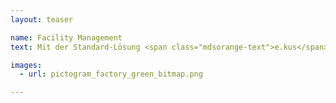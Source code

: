```yaml
---
layout: teaser

name: Facility Management
text: Mit der Standard-Lösung <span class="mdsorange-text">e.kus</span> unseres Partners pit-cup GmbH sowie zahlreichen von uns entwickelten Erweiterungen steht Ihnen eine erweiterbare Plattform zur Verfügung, in der Gebäude- und Flächenmanagement, Instandhaltung, Investitionsplanung sowie Schnittstellen zu weiteren Systemen für einen reibungslosen und effektiven Informationsfluss im Facility Management sorgen. <a href="#" class="mdsorange-text">Mehr lesen... </a>

images:
  - url: pictogram_factory_green_bitmap.png

---
```

